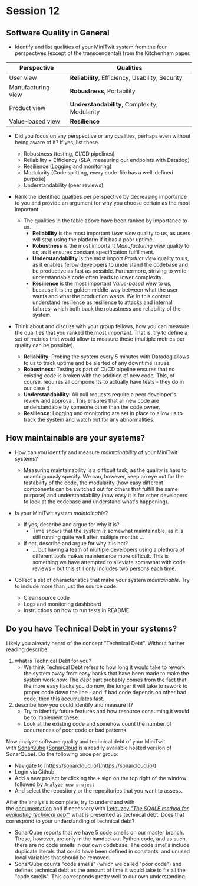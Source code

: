# Session 12

## Software Quality in General

- Identify and list qualities of your MiniTwit system from the four perspectives (except of the transcendental) from the Kitchenham paper.

| Perspective        | Qualities                                        |
| ------------------ | ------------------------------------------------ |
| User view          | **Reliability**, Efficiency, Usability, Security |
| Manufacturing view | **Robustness**, Portability                      |
| Product view       | **Understandability**, Complexity, Modularity    |
| Value-based view   | **Resilience**                                   |

- Did you focus on any perspective or any qualities, perhaps even without being aware of it? If yes, list these.

  - Robustness (testing, CI/CD pipelines)
  - Reliability + Efficiency (SLA, measuring our endpoints with Datadog)
  - Resilience (Logging and monitoring)
  - Modularity (Code splitting, every code-file has a well-defined purpose)
  - Understandability (peer reviews)

- Rank the identified qualities per perspective by decreasing importance to you and provide an argument for why you choose certain as the most important.

  - The qualities in the table above have been ranked by importance to us.
    - **Reliability** is the most important _User view_ quality to us, as users will stop using the platform if it has a poor uptime.
    - **Robustness** is the most important _Manufacturing view_ quality to us, as it ensures constant specification fulfillment.
    - **Understandability** is the most import _Product view_ quality to us, as it enables fellow developers to understand the codebase and be productive as fast as possible. Furthermore, striving to write understandable code often leads to lower complexity.
    - **Resilience** is the most important _Value-based view_ to us, because it is the golden middle-way between what the user wants and what the production wants. We in this context understand resilience as resilience to attacks and internal failures, which both back the robustness and reliability of the system.

- Think about and discuss with your group fellows, how you can measure the qualities that you ranked the most important. That is, try to define a set of metrics that would allow to measure these (multiple metrics per quality can be possible).
  - **Reliability**: Probing the system every 5 minutes with Datadog allows to us to track uptime and be alerted of any downtime issues.
  - **Robustness**: Testing as part of CI/CD pipeline ensures that no existing code is broken with the addition of new code. This, of course, requires all components to actually have tests - they do in our case :)
  - **Understandability**: All pull requests require a peer developer's review and approval. This ensures that all new code are understandable by someone other than the code owner.
  - **Resilience**: Logging and monitoring are set in place to allow us to track the system and watch out for any abnormalities.

## How maintainable are your systems?

- How can you identify and measure *maintainability* of your MiniTwit systems?

  - Measuring maintainability is a difficult task, as the quality is hard to unambiguously specify. We can, however, keep an eye out for the testability of the code, the modularity (how easy different components can be switched out for others that fulfill the same purpose) and understandability (how easy it is for other developers to look at the codebase and understand what's happening).

- Is your MiniTwit system *maintainable*?

  - If yes, describe and argue for why it is?
    - Time shows that the system _is_ somewhat maintainable, as it is still running quite well after multiple months ...
  - If not, describe and argue for why it is not?
    - ... but having a team of multiple developers using a plethora of different tools makes maintenance more difficult. This is something we have attempted to alleviate somewhat with code reviews - but this still only includes two persons each time.

- Collect a set of characteristics that make your system *maintainable*. Try to include more than just the source code.
  - Clean source code
  - Logs and monitoring dashboard
  - Instructions on how to run tests in README

## Do you have Technical Debt in your systems?

Likely you already heard of the concept "Technical Debt". Without further reading describe:

1.  what is Technical Debt for you?
    - We think Technical Debt refers to how long it would take to rework the system away from easy hacks that have been made to make the system work _now._ The _debt_ part probably comes from the fact that the more easy hacks you do now, the longer it will take to rework to proper code down the line - and if bad code depends on other bad code, then this accumulates fast.
2.  describe how you could identify and measure it?
    - Try to identify future features and how resource consuming it would be to implement these.
    - Look at the existing code and somehow count the number of occurrences of poor code or bad patterns.

Now analyze software quality and technical debt of your MiniTwit with [SonarQube](https://www.sonarqube.org/) ([SonarCloud](https://sonarcloud.io/) is a readily available hosted version of SonarQube). Do the following once per group:

- Navigate to [https://sonarcloud.io/](https://sonarcloud.io/)
- Login via Github
- Add a new project by clicking the `+` sign on the top right of the window followed by `Analyze new project`
- And select the repository or the repositories that you want to assess.

After the analysis is complete, try to understand with the [documentation](https://docs.sonarqube.org/latest/user-guide/metric-definitions/#header-4) and if necessary with [Letouzey *"The SQALE method for evaluating technical debt"*](https://www.researchgate.net/profile/Jean_Louis_Letouzey/publication/239763591_The_SQALE_method_for_evaluating_Technical_Debt/links/0c9605357748774a21000000/The-SQALE-method-for-evaluating-Technical-Debt.pdf) what is presented as technical debt. Does that correspond to your understanding of technical debt?

- SonarQube reports that we have 5 code smells on our master branch. These, however, are only in the handed-out Python code, and as such, there are no code smells in our own codebase. The code smells include duplicate literals that could have been defined in constants, and unused local variables that should be removed.
- SonarQube counts "code smells" (which we called "poor code") and defines technical debt as the amount of time it would take to fix all the "code smells". This corresponds pretty well to our own understanding.
